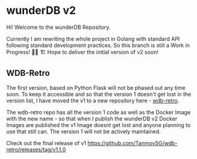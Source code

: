 # wunderDB v2

Hi! Welcome to the wunderDB Repository. 

Currently I am rewriting the whole project in Golang with standard API following standard development practices. So this branch is still a Work in Progress! 👷🏻 🏗️ Hope to deliver the initial version of v2 soon! 

## WDB-Retro

The first version, based on Python Flask will not be phased out any time soon. To keep it accessible and so that the version 1 doesn't get lost in the version list, I have moved the v1 to a new repository here - [wdb-retro](https://github.com/TanmoySG/wdb-retro). 

The wdb-retro repo has all the version 1 code as well as the Docker Image with the new name - so that when I publish the wunderDB v2 Docker Images are published the v1 Image doesnt get lost and anyone planning to use that still can. The version 1 will not be actively maintained. 

Check out the final release of v1 <https://github.com/TanmoySG/wdb-retro/releases/tag/v1.1.0>

